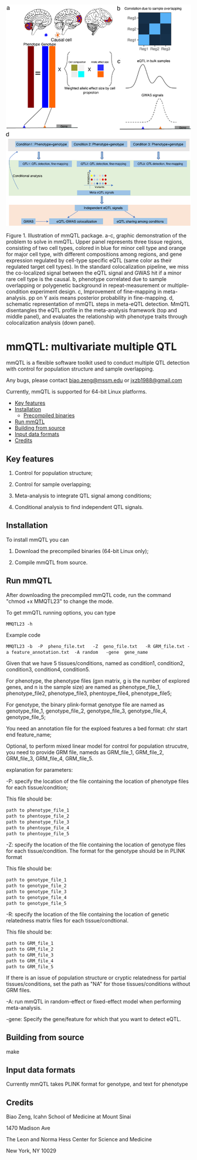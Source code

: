 ![](MMQTL_figure1_true.png)


Figure 1. Illustration of mmQTL package. a-c, graphic demonstration of the problem to solve in mmQTL. Upper panel represents three tissue regions, consisting of two cell types, colored in blue for minor cell type and orange for major cell type, with different compositions among regions, and gene expression regulated by cell-type specific eQTL (same color as their regulated target cell types). In the standard colocalization pipeline, we miss the co-localized signal between the eQTL signal and GWAS hit if a minor rare cell type is the causal. b, phenotype correlated due to sample overlapping or polygenetic background in repeat-measurement or multiple-condition experiment design. c, Improvement of fine-mapping in meta-analysis. pp on Y axis means posterior probability in fine-mapping. d, schematic representation of mmQTL steps in meta-eQTL detection. MmQTL disentangles the eQTL profile in the meta-analysis framework (top and middle panel), and evaluates the relationship with phenotype traits through colocalization analysis (down panel).

# mmQTL: multivariate multiple QTL

mmQTL is a flexible software toolkit used to conduct multiple QTL detection with control for population structure and sample overlapping.

Any bugs, please contact biao.zeng@mssm.edu or jxzb1988@gmail.com

Currently, mmQTL is supported for 64-bit Linux platforms. 


* [Key features](#key-features)
* [Installation](#installation)
  * [Precompiled binaries](#precompiled-binaries)
* [Run mmQTL](#run-mmQTL)
* [Building from source](#building-from-source)
* [Input data formats](#input-data-formats)
* [Credits](#credits)

## Key features

1. Control for population structure;

2. Control for sample overlapping;

3. Meta-analysis to integrate QTL signal among conditions;

4. Conditional analysis to find independent QTL signals.

## Installation

To install mmQTL you can

1. Download the precompiled binaries (64-bit Linux only);

2. Compile mmQTL from source.

## Run mmQTL

After downloading the precompiled mmQTL code, run the command "chmod +x MMQTL23" to change the mode.

To get mmQTL running options, you can type

```
MMQTL23 -h
```

Example code

```
MMQTL23 -b  -P  pheno_file.txt   -Z  geno_file.txt   -R GRM_file.txt -a feature_annotation.txt  -A random   -gene  gene_name 
```

Given that we have 5 tissues/conditions, named as condition1, condition2, condition3, condition4, condition5. 

For phenotype, the phenotype files (gxn matrix, g is the number of explored genes, and n is the sample size) are named as phenotype_file_1, phenotype_file2, phenotype_file3, phentoype_file4, phenotype_file5;

For genotype, the binary plink-format genotype file are named as genotype_file_1, genotype_file_2, genotype_file_3, genotype_file_4, genotype_file_5;

You need an annotation file for the exploed features a bed format: chr start end feature_name;

Optional, to perform mixed linear model for control for population strucutre, you need to provide GRM file, nameds as GRM_file_1, GRM_file_2, GRM_file_3, GRM_file_4, GRM_file_5.

explanation for parameters: 

-P: specify the location of the file containing the location of phenotype files for each tissue/condition;


This file should be: 

```
path to phenotype_file_1
path to phentoype_file_2
path to phenotype_file_3
path to phentoype_file_4
path to phentoype_file_5
```

-Z: specify the location of the file containing the location of genotype files for each tissue/condition. The format for the genotype should be in PLINK format

This file should be: 

```
path to genotype_file_1
path to genotype_file_2
path to genotype_file_3
path to genotype_file_4
path to genotype_file_5
```

-R: specify the location of the file containing the location of genetic relatedness matrix files for each tissue/condtional.

This file should be: 

```
path to GRM_file_1
path to GRM_file_2
path to GRM_file_3
path to GRM_file_4
path to GRM_file_5
```
If there is an issue of population structure or cryptic relatedness for partial tissues/conditions, set the path as "NA" for those tissues/conditions without GRM files.

-A: run mmQTL in random-effect or fixed-effect model when performing meta-analysis.

-gene: Specify the gene/feature for which that you want to detect eQTL.

## Building from source

make

## Input data formats

Currently mmQTL takes PLINK format for genotype, and text for phenotype

## Credits

Biao Zeng, Icahn School of Medicine at Mount Sinai

1470 Madison Ave

The Leon and Norma Hess Center for Science and Medicine

New York, NY 10029


